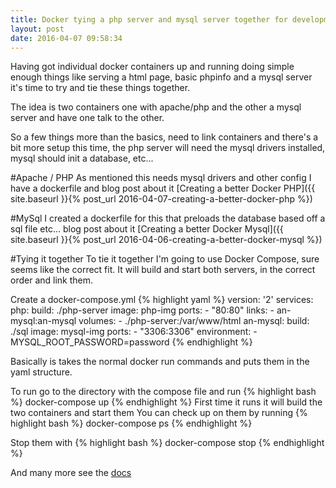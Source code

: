 ```yaml
---
title: Docker tying a php server and mysql server together for development
layout: post
date: 2016-04-07 09:58:34
---
```

Having got individual docker containers up and running doing simple enough things like serving a html page, basic phpinfo and a mysql server it's time to try and tie these things together.

The idea is two containers one with apache/php and the other a mysql server and have one talk to the other.

So a few things more than the basics, need to link containers and there's a bit more setup this time, the php server will need the mysql drivers installed, mysql should init a database, etc...

#Apache / PHP
As mentioned this needs mysql drivers and other config I have a dockerfile and blog post about it [Creating a better Docker PHP]({{ site.baseurl }}{% post_url 2016-04-07-creating-a-better-docker-php %})

#MySql
I created a dockerfile for this that preloads the database based off a sql file etc... blog post about it [Creating a better Docker Mysql]({{ site.baseurl }}{% post_url 2016-04-06-creating-a-better-docker-mysql %})

#Tying it together
To tie it together I'm going to use Docker Compose, sure seems like the correct fit.
It will build and start both servers, in the correct order and link them.

Create a docker-compose.yml
{% highlight yaml %}
version: '2'
services:
  php:
    build: ./php-server
    image: php-img
    ports:
      - "80:80"
    links:
      - an-mysql:an-mysql
    volumes:
      - ./php-server:/var/www/html
  an-mysql:
    build: ./sql
    image: mysql-img
    ports:
      - "3306:3306"
    environment:
      - MYSQL_ROOT_PASSWORD=password
{% endhighlight %}

Basically is takes the normal docker run commands and puts them in the yaml structure.

To run go to the directory with the compose file and run
{% highlight bash %}
docker-compose up
{% endhighlight %}
First time it runs it will build the two containers and start them
You can check up on them by running
{% highlight bash %}
docker-compose ps
{% endhighlight %}

Stop them with 
{% highlight bash %}
docker-compose stop
{% endhighlight %}

And many more see the [docs](https://docs.docker.com/compose/reference/overview/)


